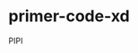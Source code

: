 # primer-code-xd
PIPI
<html> <head></head> <title> momi <title>
         <meta> = esta pagina es buena <meta> </html>
